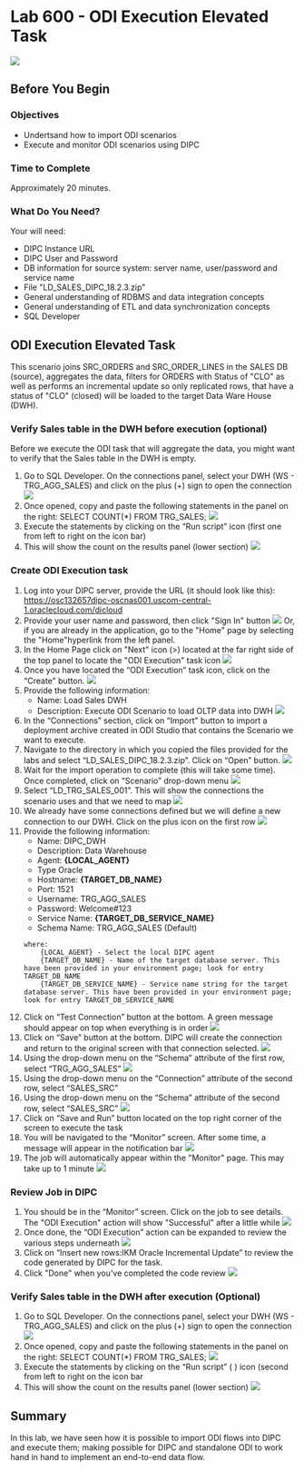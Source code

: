 # Lab 600 - ODI Execution Elevated Task 
![](images/600/image600_0.png)

## Before You Begin

### Objectives
-   Undertsand how to import ODI scenarios
-   Execute and monitor ODI scenarios using DIPC

### Time to Complete 
Approximately 20 minutes.

### What Do You Need?
Your will need:
- DIPC Instance URL
- DIPC User and Password
- DB information for source system: server name, user/password and service name
- File "LD_SALES_DIPC_18.2.3.zip"
- General understanding of RDBMS and data integration concepts
- General understanding of ETL and data synchronization concepts
- SQL Developer

## ODI Execution Elevated Task
This scenario joins SRC_ORDERS and SRC_ORDER_LINES in the SALES DB (source), aggregates the data, filters for ORDERS with Status of "CLO" as well as performs an incremental update so only replicated rows, that have a status of "CLO" (closed) will be loaded to the target Data Ware House (DWH).

### Verify Sales table in the DWH before execution (optional)
Before we execute the ODI task that will aggregate the data, you might want to verify that the Sales table in the DWH is empty.
1.	Go to SQL Developer. On the connections panel, select your DWH (WS - TRG_AGG_SALES) and click on the plus (+) sign to open the connection 
![](images/600/image600_1.png)
2.	Once opened, copy and paste the following statements in the panel on the right:
SELECT COUNT(*) FROM TRG_SALES; 
![](images/600/image600_2.png)
3.	Execute the statements by clicking on the “Run script” icon (first one from left to right on the icon bar)
4.	This will show the count on the results panel (lower section) 
![](images/600/image600_3.png)


### Create ODI Execution task
1.	Log into your DIPC server, provide the URL (it should look like this): 
https://osc132657dipc-oscnas001.uscom-central-1.oraclecloud.com/dicloud
2.	Provide your user name and password, then click "Sign In" button 
![](images/300/image300_2.png)
Or, if you are already in the application, go to the "Home" page by selecting the "Home"hyperlink from the left panel. 
3.	In the Home Page click on "Next" icon (>) located at the far right side of the top panel to locate the "ODI Execution" task icon 
![](images/500/image500_3.png) 
4.	Once you have located the “ODI Execution” task icon, click on the “Create" button.  ![](images/600/image600_4.png)
5.	Provide the following information:
	- Name:  Load Sales DWH
	- Description: Execute ODI Scenario to load OLTP data into DWH 
	![](images/600/image600_5.png)
6.	In the “Connections” section, click on “Import" button to import a deployment archive created in ODI Studio that contains the Scenario we want to execute.
7.	Navigate to the directory in which you copied the files provided for the labs and select “LD_SALES_DIPC_18.2.3.zip”. Click on “Open” button. 
![](images/600/image600_6.png)
8.	Wait for the import operation to complete (this will take some time). Once completed, click on “Scenario” drop-down menu 
![](images/600/image600_7.png)
9.	Select “LD_TRG_SALES_001”. This will show the connections the scenario uses and that we need to map 
![](images/600/image600_8.png)
10.	We already have some connections defined but we will define a new connection to our DWH. Click on the plus icon on the first row 
![](images/600/image600_9.png)
11.	Provide the following information:
	- Name: DIPC_DWH
	- Description: Data Warehouse
	- Agent: **{LOCAL_AGENT}**
	- Type Oracle
	- Hostname: **{TARGET_DB_NAME}**
	- Port: 1521
	- Username: TRG_AGG_SALES
	- Password: Welcome#123
	- Service Name: **{TARGET_DB_SERVICE_NAME}**
	- Schema Name: TRG_AGG_SALES (Default)
	```
	where:
		{LOCAL_AGENT} - Select the local DIPC agent
		{TARGET_DB_NAME} - Name of the target database server. This have been provided in your environment page; look for entry TARGET_DB_NAME
    	{TARGET_DB_SERVICE_NAME} - Service name string for the target database server. This have been provided in your environment page; look for entry TARGET_DB_SERVICE_NAME
	```
12.	Click on “Test Connection” button at the bottom. A green message should appear on top when everything is in order 
![](images/600/image600_10.png)
13.	Click on “Save” button at the bottom. DIPC will create the connection and return to the original screen with that connection selected. 
![](images/600/image600_11.png)
14.	Using the drop-down menu on the “Schema” attribute of the first row, select “TRG_AGG_SALES” 
![](images/600/image600_12.png)
15.	Using the drop-down menu on the “Connection” attribute of the second row, select “SALES_SRC”
16.	Using the drop-down menu on the “Schema” attribute of the second row, select “SALES_SRC” 
![](images/600/image600_13.png)
17.	Click on “Save and Run” button located on the top right corner of the screen to execute the task
18.	You will be navigated to the “Monitor” screen. After some time, a message will appear in the notification bar 
![](images/600/image600_14.png)
19.	The job will automatically appear within the "Monitor" page. This may take up to 1 minute 
![](images/600/image600_15.png)


### Review Job in DIPC
1.	You should be in the “Monitor” screen. Click on the job to see details. The "ODI Execution" action will show "Successful" after a little while 
![](images/600/image600_16.png)
2.	Once done, the “ODI Execution” action can be expanded to review the various steps underneath 
![](images/600/image600_17.png)
3.	Click on “Insert new rows:IKM Oracle Incremental Update” to review the code generated by DIPC for the task. 
4.	Click "Done" when you’ve completed the code review 
![](images/600/image600_18.png)


### Verify Sales table in the DWH after execution (Optional)
1.	Go to SQL Developer. On the connections panel, select your DWH (WS - TRG_AGG_SALES) and click on the plus (+) sign to open the connection 
![](images/600/image600_1.png)
2.	Once opened, copy and paste the following statements in the panel on the right:
SELECT COUNT(*) FROM TRG_SALES; 
![](images/600/image600_2.png)
3.	Execute the statements by clicking on the “Run script” ( ) icon (second from left to right on the icon bar
4.	This will show the count on the results panel (lower section) 
![](images/600/image600_19.png)


## Summary
In this lab, we have seen how it is possible to import ODI flows into DIPC and execute them; making possible for DIPC and standalone ODI to work hand in hand to implement an end-to-end data flow.